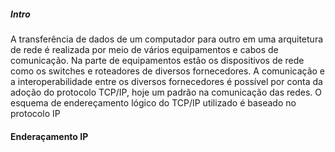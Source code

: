 ##### Intro
A transferência de dados de um computador para outro em uma arquitetura de rede é realizada por meio de vários equipamentos e cabos de comunicação. Na parte de equipamentos estão os dispositivos de rede como os switches e roteadores de diversos fornecedores. A comunicação e a interoperabilidade entre os diversos fornecedores é possível por conta da adoção do protocolo TCP/IP, hoje um padrão na comunicação das redes. O esquema de endereçamento lógico do TCP/IP utilizado é baseado no protocolo IP

#### Enderaçamento IP 
